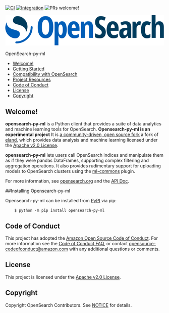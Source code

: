 
[![CI](https://github.com/opensearch-project/opensearch-py-ml/actions/workflows/ci.yml/badge.svg)](https://github.com/opensearch-project/opensearch-py-ml/actions/workflows/ci.yml)
[![Integration](https://github.com/opensearch-project/opensearch-py-ml/actions/workflows/integration.yml/badge.svg)](https://github.com/opensearch-project/opensearch-py-ml/actions/workflows/integration.yml)
![PRs welcome!](https://img.shields.io/badge/PRs-welcome!-success)

![OpenSearch logo](https://github.com/opensearch-project/opensearch-py/raw/main/OpenSearch.svg)

OpenSearch-py-ml

- [Welcome!](https://github.com/opensearch-project/opensearch-py-ml#welcome)
- [Getting Started](https://github.com/opensearch-project/opensearch-py-ml#getting-started)
- [Compatibility with OpenSearch](https://github.com/opensearch-project/opensearch-py-ml#compatibility-with-opensearch)
- [Project Resources](https://github.com/opensearch-project/opensearch-py-ml#project-resources)
- [Code of Conduct](https://github.com/opensearch-project/opensearch-py-ml#code-of-conduct)
- [License](https://github.com/opensearch-project/opensearch-py-ml#license)
- [Copyright](https://github.com/opensearch-project/opensearch-py-ml#copyright)

## Welcome!

**opensearch-py-ml** is a Python client that provides a suite of data analytics and machine learning tools for OpenSearch.
**Opensearch-py-ml is an experimental project**
It is [a community-driven, open source fork](https://aws.amazon.com/blogs/opensource/introducing-opensearch/) a fork of [eland](https://github.com/elastic/eland), which provides data analysis and machine learning
licensed under the [Apache v2.0 License](https://github.com/opensearch-project/opensearch-py/blob/main/LICENSE.txt). 

**opensearch-py-ml** lets users call OpenSearch indices and manipulate them as if they were pandas DataFrames, supporting
complex filtering and aggregation operations. It also provides rudimentary support for uploading models to OpenSearch
clusters using the [ml-commons](https://github.com/opensearch-project/ml-commons) plugin.


For more information, see [opensearch.org](https://opensearch.org/docs/latest/clients/opensearch-py-ml/) and the [API Doc](https://opensearch-project.github.io/opensearch-py-ml/index.html).


##Installing Opensearch-py-ml


Opensearch-py-ml can be installed from [PyPI](https://pypi.org/project/opensearch-py-ml) via pip:

~~~~~~~~~~~~~~~~~~~~~~~~~~~
    $ python -m pip install opensearch-py-ml
~~~~~~~~~~~~~~~~~~~~~~~~~~~~~

## Code of Conduct

This project has adopted the 
[Amazon Open Source Code of Conduct](https://github.com/opensearch-project/opensearch-py-ml/blob/main/CODE_OF_CONDUCT.md).
For more information see the [Code of Conduct FAQ](https://aws.github.io/code-of-conduct-faq), or contact 
[opensource-codeofconduct@amazon.com](mailto:opensource-codeofconduct@amazon.com) with any additional questions or comments.

## License

This project is licensed under the
[Apache v2.0 License](https://github.com/opensearch-project/opensearch-py-ml/blob/main/LICENSE).

## Copyright

Copyright OpenSearch Contributors. See 
[NOTICE](https://github.com/opensearch-project/opensearch-py-ml/blob/main/NOTICE) for details.
